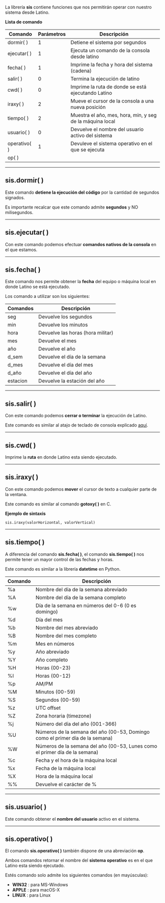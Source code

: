 La librería **sis** contiene funciones que nos permitirán operar con nuestro sistema desde Latino.

**Lista de comando**


| Comando | Parámetros | Descripción |
| --- | --- | --- |
| dormir( ) | 1 | Detiene el sistema por segundos |
| ejecutar( ) | 1 | Ejecuta un comando de la consola desde latino |
| fecha( ) | 1 | Imprime la fecha y hora del sistema (cadena) |
| salir( ) | 0 | Termina la ejecución de latino |
| cwd( ) | 0 | Imprime la ruta de donde se está ejecutando Latino |
| iraxy( ) | 2 | Mueve el cursor de la consola a una nueva posición |
| tiempo( ) | 2 | Muestra el año, mes, hora, min, y seg de la máquina local |
| usuario( ) | 0 | Devuelve el nombre del usuario activo del sistema |
| operativo( ) | 1 | Devuleve el sistema operativo en el que se ejecuta |
| op( ) |

___

## sis.dormir( )

Este comando **detiene la ejecución del código** por la cantidad de segundos signados.

Es importante recalcar que este comando admite **segundos** y NO milisegundos.

___

## sis.ejecutar( )

Con este comando podemos efectuar **comandos nativos de la consola** en el que estamos.

___

## sis.fecha( )

Este comando nos permite obtener la **fecha** del equipo o máquina local en donde Latino se está ejecutado.

Los comando a utilizar son los siguientes:


| Comandos | Descripción |
| --- | --- |
| seg | Devuelve los segundos |
| min | Devuelve los minutos |
| hora | Devuelve las horas (hora militar) |
| mes | Devuelve el mes |
| año | Devuelve el año |
| d\_sem | Devuelve el día de la semana |
| d\_mes | Devuelve el día del mes |
| d\_año | Devuelve el día del año |
| estacion | Devuelve la estación del año |

___

## sis.salir( )

Con este comando podemos **cerrar o terminar** la ejecución de Latino.

Este comando es similar al atajo de teclado de consola explicado [aquí](https://manual.lenguajelatino.org/es/stable/consola/Comandos-Consola.html#atajoconsolalink).

___

## sis.cwd( )

Imprime la **ruta** en donde Latino esta siendo ejecutado.

___

## sis.iraxy( )

Con este comando podemos **mover** el cursor de texto a cualquier parte de la ventana.

Este comando es similar al comando **gotoxy( )** en C.

**Ejemplo de sintaxis**

```
sis.iraxy(valorHorizontal, valorVertical)

```

___

## sis.tiempo( )

A diferencia del comando **sis.fecha( )**, el comando **sis.tiempo( )** nos permite tener un mayor control de las fechas y horas.

Este comando es similar a la librería **datetime** en Python.


| Comando | Descripción |
| --- | --- |
| %a | Nombre del día de la semana abreviado |
| %A | Nombre del día de la semana completo |
| %w | Día de la semana en números del 0-6 (0 es domingo) |
| %d | Día del mes |
| %b | Nombre del mes abreviado |
| %B | Nombre del mes completo |
| %m | Mes en números |
| %y | Año abreviado |
| %Y | Año completo |
| %H | Horas (00-23) |
| %I | Horas (00-12) |
| %p | AM/PM |
| %M | Minutos (00-59) |
| %S | Segundos (00-59) |
| %z | UTC offset |
| %Z | Zona horaria (timezone) |
| %j | Número del día del año (001-366) |
| %U | Números de la semana del año (00-53, Domingo como el primer día de la semana) |
| %W | Números de la semana del año (00-53, Lunes como el primer día de la semana) |
| %c | Fecha y el hora de la máquina local |
| %x | Fecha de la máquina local |
| %X | Hora de la máquina local |
| %% | Devuelve el carácter de % |

___

## sis.usuario( )

Este comando obtener el **nombre del usuario** activo en el sistema.

___

## sis.operativo( )

El comando **sis.operativo( )** también dispone de una abreviación **op**.

Ambos comandos retornar el nombre del **sistema operativo** es en el que Latino esta siendo ejecutado.

Estés comando solo admite los siguientes comandos (en mayúsculas):

-   **WIN32** : para MS-Windows
-   **APPLE** : para macOS-X
-   **LINUX** : para Linux
